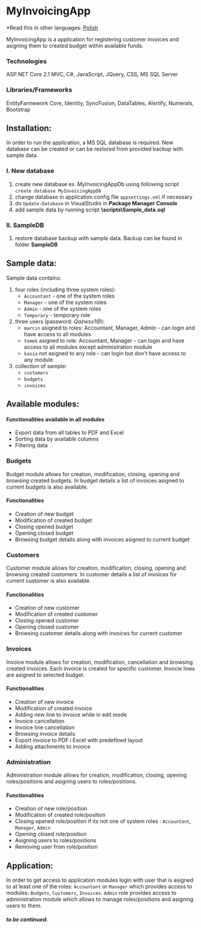 # MyInvoicingApp

*Read this in other languages: [Polish](README.pl-PL.md)

MyInvoicingApp is a application for registering customer invoices and asigning them to created budget within available funds. 

### Technologies
ASP.NET Core 2.1 MVC, C#, JavaScript, JQuery, CSS, MS SQL Server

### Libraries/Frameworks
EntityFarmework Core, Identity, SyncFusion, DataTables, Alertify, Numerals, Bootstrap

## Installation:

In order to run the application, a MS SQL database is required. New database can be created or can be restored from provided backup with sample data.

### I. New database 

1. create new database ex. MyInvoicingAppDb using following script ```create database MyInvoicingAppDb```
1. change database in application config file `appsettings.xml` if necessary
1. do `Update-Database` in VisualStudio in **Package Manager Console**
1. add sample data by running script **\scripts\Sample_data.sql**


### II. SampleDB

1. restore database backup with sample data. Backup can be found in folder **SampleDB**

## Sample data:

Sample data contains:
1. four roles (including three system roles): 
    * `Accountant` - one of the system roles
    * `Manager` - one of the system roles
    * `Admin` - one of the system roles
    * `Temporary` - temporary role
1. three users (password: _Qazwsx1@_):
    * `marcin` asigned to roles: Accountant, Manager, Admin - can login and have access to all modules
    * `tomek` asigned to role: Accountant, Manager - can login and have access to all modules except administration module
    * `kasia` not asigned to any role - can login but don't have access to any module
1. collection of sample:
    * `customers`
    * `budgets`
    * `invoices`
    
## Available modules:

#### Functionalities available in all modules
* Export data from all tables to PDF and Excel
* Sorting data by available columns
* Filtering data

### Budgets

Budget module allows for creation, modification, closing, opening and browsing created budgets. In budget details a list of invoices asigned to current budgets is also available.

#### Functionalities
* Creation of new budget
* Modification of created budget
* Closing opened budget
* Opening closed budget
* Browsing budget details along with invoices asigned to current budget

### Customers

Customer module allows for creation, modification, closing, opening and browsing created customers. In customer details a list of invoices for current customer is also available.

#### Functionalities
* Creation of new customer
* Modification of created customer
* Closing opened customer
* Opening closed customer
* Browsing customer details along with invoices for current customer

### Invoices

Invoice module allows for creation, modification, cancellation and browsing created invoices. Each invoice is created for specific customer. Invocie lines are asigned to selected budget.

#### Functionalities
* Creation of new invoice
* Modification of created invoice
* Adding new line to invoice while in edit mode
* Invoice cancellation
* Invoice line cancellation
* Browsing invoice details
* Export invoice to PDF i Excel with predefined layout
* Adding attachments to invoice

### Administration

Administration module allows for creation, modification, closing, opening roles/positions and asigning users to roles/positions. 

#### Functionalities
* Creation of new role/position
* Modification of created role/position
* Closing opened role/position if its not one of system roles : `Accountant`, `Manager`, `Admin`
* Opening closed role/position
* Asigning users to roles/positions
* Removing user from role/position

## Application:

In order to get access to application modules login with user that is asigned to at least one of the roles: `Accountant` or `Manager` which provides access to modules: `Budgets`, `Customers`, `Invoices`. 
`Admin` role provides access to administration module which allows to manage roles/positions and asigning users to them.

##### to be continued.
